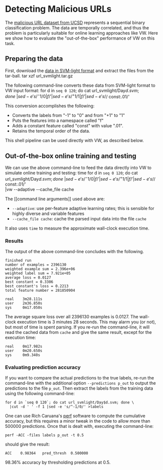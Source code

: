 # Detecting Malicious URLs

The [malicious URL dataset from UCSD](http://www.sysnet.ucsd.edu/projects/url/) represents a sequential binary classification problem.  The data are temporally correlated, and thus the problem is particularly suitable for online learning approaches like VW.  Here we show how to evaluate the "out-of-the-box" performance of VW on this task.

## Preparing the data

First, download the [data in SVM-light format](http://www.sysnet.ucsd.edu/projects/url/url_svmlight.tar.gz) and extract the files from the tar-ball.
    tar xzf url_svmlight.tar.gz

The following command-line converts these data from SVM-light format to VW input format:
    for d in `seq 0 120`; do cat url_svmlight/Day$d.svm; done \
      |sed -e 's/^-1/0 |f/' |sed -e 's/^+1/1 |f/' |sed -e 's/$/ const:.01/'

This conversion accomplishes the following:

* Converts the labels from "-1" to "0" and from "+1" to "1"
* Puts the features into a namespace called "f"
* Adds a constant feature called "const" with value ".01".
* Retains the temporal order of the data.

This shell pipeline can be used directly with VW, as described below.

## Out-of-the-box online training and testing

We can use the above command-line to feed the data directly into VW to simulate online training and testing:
    time for d in `seq 0 120`; do cat url_svmlight/Day$d.svm; done \
      |sed -e 's/^-1/0 |f/' |sed -e 's/^+1/1 |f/' |sed -e 's/$/ const:.01/' \
      |vw --adaptive --cache_file cache

The [[command line arguments]] used above are:

* `--adaptive`: use per-feature adaptive learning rates; this is sensible for highly diverse and variable features
* `--cache_file cache`: cache the parsed input data into the file `cache`

It also uses `time` to measure the approximate wall-clock execution time.

### Results

The output of the above command-line concludes with the following.

    finished run
    number of examples = 2396130
    weighted example sum = 2.396e+06
    weighted label sum = 7.921e+05
    average loss = 0.0127
    best constant = 0.3306
    best constant's loss = 0.2213
    total feature number = 281850904
    
    real    3m28.111s
    user    2m36.850s
    sys     0m17.050s

The average square loss over all 2396130 examples is 0.0127.  The wall-clock execution time is 3 minutes 28 seconds.  This may alarm you (or not), but most of time is spent parsing.  If you re-run the command-line, it will read the cached data from `cache` and give the same result, except for the execution time:

    real    0m17.982s
    user    0m20.650s
    sys     0m9.340s

### Evaluating prediction accuracy

If you want to compare the actual predictions to the true labels, re-run the command-line with the additional option `--predictions p_out` to output the predictions to the file `p_out`.  Then extract the labels from the training data using the following command-line:

    for d in `seq 0 120`; do cat url_svmlight/Day$d.svm; done \
      |cut -d ' ' -f 1 |sed -e 's/^-1/0/' >labels

One can use Rich Caruana's [perf](http://kodiak.cs.cornell.edu/kddcup/software.html) software to compute the cumulative accuracy, but this requires a minor tweak in the code to allow more than 500000 predictions.  Once that is dealt with, executing the command-line:

    perf -ACC -files labels p_out -t 0.5

should give the result:

    ACC    0.98364   pred_thresh  0.500000

98.36% accuracy by thresholding predictions at 0.5.